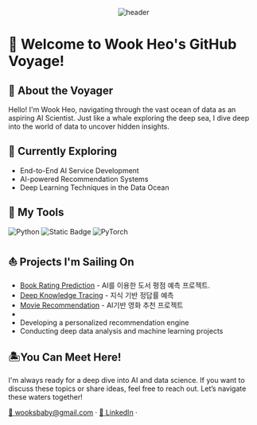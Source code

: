 <div align="center">
  
  ![header](https://capsule-render.vercel.app/api?type=waving&color=0D6EFD&height=300&section=header&text=Wook%20Heo's%20Data%20Ocean&fontSize=40&fontColor=ffffff&animation=fadeIn&fontAlignY=35&desc=Exploring%20the%20Depths%20and%20Wide%20of%20data&descAlignY=51&descAlign=62)
  
</div>


# 🐳 Welcome to Wook Heo's GitHub Voyage!

## 🌊 About the Voyager
Hello! I'm Wook Heo, navigating through the vast ocean of data as an aspiring AI Scientist. Just like a whale exploring the deep sea, I dive deep into the world of data to uncover hidden insights.

## 🐋 Currently Exploring
- End-to-End AI Service Development
- AI-powered Recommendation Systems
- Deep Learning Techniques in the Data Ocean


## 🦐 My Tools
  <!-- 기술 스택 아이콘 -->
  <img src="https://img.shields.io/badge/Python-3776AB?logo=python&logoColor=white" alt="Python"/>  <img src="https://img.shields.io/badge/-Selenium-43B02A?logo=selenium&logoColor=white" alt="Static Badge" >  <img src="https://img.shields.io/badge/PyTorch-EE4C2C?logo=pytorch&logoColor=white" alt="PyTorch"/>
  <!-- 추가 기술 스택 -->
  
## ⛵ Projects I'm Sailing On
- [Book Rating Prediction](https://github.com/boostcampaitech6/level1-bookratingprediction-recsys-05.git) - AI를 이용한 도서 평점 예측 프로젝트.
- [Deep Knowledge Tracing](https://github.com/wooksbaby/level2-dkt-recsys-06) - 지식 기반 정답률 예측
- [Movie Recommendation](https://github.com/wooksbaby/level2-movierecommendation-recsys-06) - AI기반 영화 추천 프로젝트
- 
- Developing a personalized recommendation engine
- Conducting deep data analysis and machine learning projects

<!--
## 📊 My Nautical Charts (GitHub Stats)
![GitHub Stats](https://github-readme-stats.vercel.app/api?username=yourGitHubUsername&show_icons=true&theme=ocean_dark)
'''-->

## 🏝️You Can Meet Here!
I'm always ready for a deep dive into AI and data science. If you want to discuss these topics or share ideas, feel free to reach out. Let’s navigate these waters together!

  <a href="mailto:wooksbaby@gmail.com">📧 wooksbaby@gmail.com</a> ·
  <a href="LinkedIn_Profile_Link">💼 LinkedIn</a> ·
</p>

